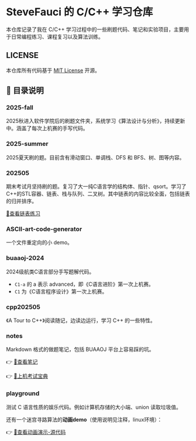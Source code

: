 # SteveFauci 的 C/C++ 学习仓库

本仓库记录了我在 C/C++ 学习过程中的一些刷题代码、笔记和实验项目，主要用于日常编程练习、课程复习以及算法训练。

## LICENSE

本仓库所有代码基于 [MIT License](LICENSE) 开源。  

## 📁 目录说明

### 2025-fall

2025秋进入软件学院后的刷题文件夹，系统学习《算法设计与分析》，持续更新中。涵盖了每次上机赛的手写代码。

### 2025-summer  

2025夏天刷的题。目前含有滑动窗口、单调栈、DFS 和 BFS、树、图等内容。

### 202505  

期末考试月坚持刷的题。复习了大一纯C语言学的结构体、指针、qsort。学习了C++的STL容器、链表、栈与队列、二叉树。其中链表的内容比较全面，包括链表的归并排序。

[🔗查看链表练习](202505/leetcode/1-linked_list/)

### ASCII-art-code-generator  

一个文件重定向的小 demo。

### buaaoj-2024  

2024级航类C语言部分手写题解代码。  

- `C1-a` 的 a 表示 advanced，即《C语言进阶》第一次上机赛。  
- `C1` 为《C语言程序设计》第一次上机赛。

### cpp202505  

《A Tour to C++》阅读随记，边读边运行，学习 C++ 的一些特性。

### notes  

Markdown 格式的做题笔记，包括 BUAAOJ 平台上容易踩的坑。

👉 [🔗查看笔记](notes/c-BUAA_OJ踩坑.md)

👉 [🔗上机考试宝典](notes/c-BUAA_OJ上机考试开卷考试笔记.md)

### playground  

测试 C 语言性质的娱乐代码。例如计算机存储的大小端、union 读取垃圾值。

还有一个迷宫寻路算法的**动画demo**（使用说明见注释，linux环境）：

👉 [🔗查看动画演示-源代码](playground/4-迷宫寻路-动画demo.cpp)
